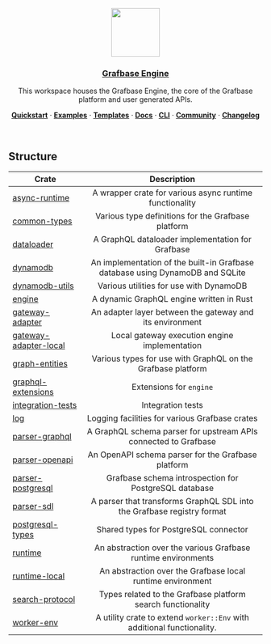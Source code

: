 <p align="center">
  <a href="https://grafbase.com">
    <img src="https://grafbase.com/images/other/grafbase-logo-circle.png" height="96">
    <h3 align="center">Grafbase Engine</h3>
  </a>
</p>

<p align="center">
  This workspace houses the Grafbase Engine, the core of the Grafbase platform and user generated APIs.
</p>

<p align="center">
  <a href="https://grafbase.com/docs/quickstart/get-started"><strong>Quickstart</strong></a> ·
  <a href="/examples"><strong>Examples</strong></a> ·
  <a href="/templates"><strong>Templates</strong></a> ·
  <a href="https://grafbase.com/docs"><strong>Docs</strong></a> ·
  <a href="https://grafbase.com/cli"><strong>CLI</strong></a> ·
  <a href="https://grafbase.com/community"><strong>Community</strong></a> ·
  <a href="https://grafbase.com/changelog"><strong>Changelog</strong></a>
</p>

<br/>

## Structure

| Crate                                                 |                                  Description                                  |
| ----------------------------------------------------- | :---------------------------------------------------------------------------: |
| [async-runtime](crates/async-runtime)                 |            A wrapper crate for various async runtime functionality            |
| [common-types](crates/common-types)                   |              Various type definitions for the Grafbase platform               |
| [dataloader](crates/dataloader)                       |               A GraphQL dataloader implementation for Grafbase                |
| [dynamodb](crates/dynamodb)                           | An implementation of the built-in Grafbase database using DynamoDB and SQLite |
| [dynamodb-utils](crates/dynamodb-utils)               |                    Various utilities for use with DynamoDB                    |
| [engine](crates/engine)                               |                   A dynamic GraphQL engine written in Rust                    |
| [gateway-adapter](crates/gateway-adapter)             |              An adapter layer between the gateway and its environment         |
| [gateway-adapter-local](crates/gateway-adapter-local) |                 Local gateway execution engine implementation                 |
| [graph-entities](crates/graph-entities)               |          Various types for use with GraphQL on the Grafbase platform          |
| [graphql-extensions](crates/graphql-extensions)       |                            Extensions for `engine`                            |
| [integration-tests](crates/integration-tests)         |                               Integration tests                               |
| [log](crates/log)                                     |                Logging facilities for various Grafbase crates                 |
| [parser-graphql](crates/parser-graphql)               |        A GraphQL schema parser for upstream APIs connected to Grafbase        |
| [parser-openapi](crates/parser-openapi)               |              An OpenAPI schema parser for the Grafbase platform               |
| [parser-postgresql](crates/parser-postgresql)         |             Grafbase schema introspection for PostgreSQL database             |
| [parser-sdl](crates/parser-sdl)                       |    A parser that transforms GraphQL SDL into the Grafbase registry format     |
| [postgresql-types](crates/postgresql-types)           |                     Shared types for PostgreSQL connector                     |
| [runtime](crates/runtime)                             |         An abstraction over the various Grafbase runtime environments         |
| [runtime-local](crates/runtime-local)                 |          An abstraction over the Grafbase local runtime environment           |
| [search-protocol](crates/search-protocol)             |          Types related to the Grafbase platform search functionality          |
| [worker-env](crates/worker-env)                       |    A utility crate to extend `worker::Env` with additional functionality.     |
